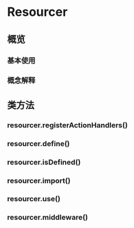 # Resourcer

## 概览

### 基本使用

### 概念解释

## 类方法

### resourcer.registerActionHandlers()
### resourcer.define()
### resourcer.isDefined()
### resourcer.import()
### resourcer.use()
### resourcer.middleware()
